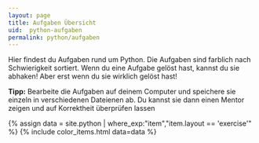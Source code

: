 ```yaml
---
layout: page
title: Aufgaben Übersicht
uid:  python-aufgaben
permalink: python/aufgaben
---
```


Hier findest du Aufgaben rund um Python. Die Aufgaben sind farblich nach Schwierigkeit sortiert.
Wenn du eine Aufgabe gelöst hast, kannst du sie abhaken! Aber erst wenn du sie wirklich gelöst hast!

**Tipp:** Bearbeite die Aufgaben auf deinem Computer und speichere sie einzeln in verschiedenen Dateienen ab.
Du kannst sie dann einen Mentor zeigen und auf Korrektheit überprüfen lassen

{% assign data = site.python | where_exp:"item","item.layout == 'exercise'" %}
{% include color_items.html data=data %}
